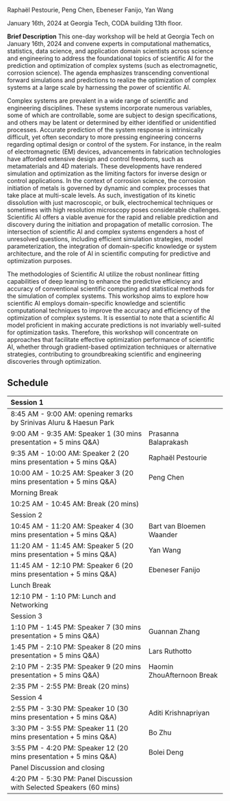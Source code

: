 Raphaël Pestourie, Peng Chen, Ebeneser Fanijo, Yan Wang

January 16th, 2024 at Georgia Tech, CODA building 13th floor.

**Brief Description** This one-day workshop will be held at Georgia Tech on January 16th, 2024 and convene experts in computational mathematics, statistics, data science, and application domain scientists across science and engineering to address the foundational topics of scientific AI for the prediction and optimization of complex systems (such as electromagnetic, corrosion science). The agenda emphasizes transcending conventional forward simulations and predictions to realize the optimization of complex systems at a large scale by harnessing the power of scientific AI. 
 
Complex systems are prevalent in a wide range of scientific and engineering disciplines. These systems incorporate numerous variables, some of which are controllable, some are subject to design specifications, and others may be latent or determined by either identified or unidentified processes. Accurate prediction of the system response is intrinsically difficult, yet often secondary to more pressing engineering concerns regarding optimal design or control of the system. For instance, in the realm of electromagnetic (EM) devices, advancements in fabrication technologies have afforded extensive design and control freedoms, such as metamaterials and 4D materials. These developments have rendered simulation and optimization as the limiting factors for inverse design or control applications. In the context of corrosion science, the corrosion initiation of metals is governed by dynamic and complex processes that take place at multi-scale levels. As such, investigation of its kinetic dissolution with just macroscopic, or bulk, electrochemical techniques or sometimes with high resolution microscopy poses considerable challenges. Scientific AI offers a viable avenue for the rapid and reliable prediction and discovery during the initiation and propagation of metallic corrosion. The intersection of scientific AI and complex systems engenders a host of unresolved questions, including efficient simulation strategies, model parameterization, the integration of domain-specific knowledge or system architecture, and the role of AI in scientific computing for predictive and optimization purposes. 
 
The methodologies of Scientific AI utilize the robust nonlinear fitting capabilities of deep learning to enhance the predictive efficiency and accuracy of conventional scientific computing and statistical methods for the simulation of complex systems. This workshop aims to explore how scientific AI employs domain-specific knowledge and scientific computational techniques to improve the accuracy and efficiency of the optimization of complex systems. It is essential to note that a scientific AI model proficient in making accurate predictions is not invariably well-suited for optimization tasks. Therefore, this workshop will concentrate on approaches that facilitate effective optimization performance of scientific AI, whether through gradient-based optimization techniques or alternative strategies, contributing to groundbreaking scientific and engineering discoveries through optimization. 

## Schedule

|Session 1| |
|:----|:----|
|8:45 AM - 9:00 AM: opening remarks by Srinivas Aluru & Haesun Park| |
|9:00 AM - 9:35 AM: Speaker 1 (30 mins presentation + 5 mins Q&A)|Prasanna Balaprakash|
|9:35 AM - 10:00 AM: Speaker 2 (20 mins presentation + 5 mins Q&A)|Raphaël Pestourie|
|10:00 AM - 10:25 AM: Speaker 3 (20 mins presentation + 5 mins Q&A)|Peng Chen|
|Morning Break| |
|10:25 AM - 10:45 AM: Break (20 mins)| |
|Session 2| |
|10:45 AM - 11:20 AM: Speaker 4 (30 mins presentation + 5 mins Q&A)|Bart van Bloemen Waander|
|11:20 AM - 11:45 AM: Speaker 5 (20 mins presentation + 5 mins Q&A)|Yan Wang|
|11:45 AM - 12:10 PM: Speaker 6 (20 mins presentation + 5 mins Q&A)|Ebeneser Fanijo|
|Lunch Break| |
|12:10 PM - 1:10 PM: Lunch and Networking| |
|Session 3| |
|1:10 PM - 1:45 PM: Speaker 7 (30 mins presentation + 5 mins Q&A)|Guannan Zhang|
|1:45 PM - 2:10 PM: Speaker 8 (20 mins presentation + 5 mins Q&A)|Lars Ruthotto|
|2:10 PM - 2:35 PM: Speaker 9 (20 mins presentation + 5 mins Q&A)|Haomin ZhouAfternoon Break| |
|2:35 PM - 2:55 PM: Break (20 mins)| |
|Session 4| |
|2:55 PM - 3:30 PM: Speaker 10 (30 mins presentation + 5 mins Q&A)|Aditi Krishnapriyan|
|3:30 PM - 3:55 PM: Speaker 11 (20 mins presentation + 5 mins Q&A)|Bo Zhu|
|3:55 PM - 4:20 PM: Speaker 12 (20 mins presentation + 5 mins Q&A)|Bolei Deng|
|Panel Discussion and closing | |
|4:20 PM - 5:30 PM: Panel Discussion with Selected Speakers (60 mins)| |


